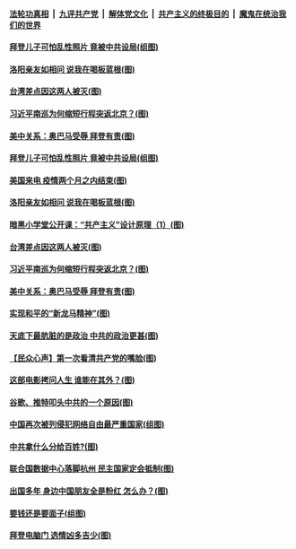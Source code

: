 ####  [法轮功真相](../../../../basic/blob/master/README.md?t=10191031) &nbsp;|&nbsp; [九评共产党](../../../../9ping.md/blob/master/README.md?t=10191031) &nbsp;|&nbsp; [解体党文化](../../../../jtdwh.md/blob/master/README.md?t=10191031)  &nbsp;|&nbsp; [共产主义的终极目的](../../../../gczydzjmd.md/blob/master/README.md?t=10191031) &nbsp;|&nbsp; [魔鬼在统治我们的世界](../../../../mgztzwmdsj.md/blob/master/README.md?t=10191031) 

#### [拜登儿子可怕乱性照片 竟被中共设局(组图)](../pages/p4/949631.md?t=10191031) 

#### [洛阳亲友如相问 说我在喝板蓝根(图)](../pages/p4/949653.md?t=10191031) 

#### [台湾差点因这两人被灭(图)](../pages/p4/949582.md?t=10191031) 


#### [习近平南巡为何缩短行程突返北京？(图)](../pages/p4/949598.md?t=10191031) 

#### [美中关系：奥巴马受辱 拜登有责(图)](../pages/p4/949581.md?t=10191031) 

#### [拜登儿子可怕乱性照片 竟被中共设局(组图)](../pages/p4/949631.md?t=10191031) 

#### [美国来电 疫情两个月之内结束(图)](../pages/p4/949656.md?t=10191031) 

#### [洛阳亲友如相问 说我在喝板蓝根(图)](../pages/p4/949653.md?t=10191031) 

#### [暗黑小学堂公开课：“共产主义”设计原理（1）(图)](../pages/p4/949650.md?t=10191031) 

#### [台湾差点因这两人被灭(图)](../pages/p4/949582.md?t=10191031) 


#### [习近平南巡为何缩短行程突返北京？(图)](../pages/p4/949598.md?t=10191031) 

#### [美中关系：奥巴马受辱 拜登有责(图)](../pages/p4/949581.md?t=10191031) 

#### [实现和平的“新龙马精神”(图)](../pages/p4/949587.md?t=10191031) 

#### [天底下最肮脏的是政治 中共的政治更甚(图)](../pages/p4/949579.md?t=10191031) 

#### [【民众心声】第一次看清共产党的嘴脸(图)](../pages/p4/949084.md?t=10191031) 

#### [这部电影拷问人生 谁能在其外？(图)](../pages/p4/949592.md?t=10191031) 

#### [谷歌、推特叩头中共的一个原因(图)](../pages/p4/949586.md?t=10191031) 

#### [中国再次被列侵犯网络自由最严重国家(组图)](../pages/p4/949480.md?t=10191031) 


#### [中共拿什么分给百姓?(图)](../pages/p4/949497.md?t=10191031) 

#### [联合国数据中心落脚杭州 民主国家定会抵制(图)](../pages/p4/949503.md?t=10191031) 

#### [出国多年 身边中国朋友全是粉红 怎么办？(图)](../pages/p4/949487.md?t=10191031) 

#### [要钱还是要面子(组图)](../pages/p4/949483.md?t=10191031) 

#### [拜登电脑门 选情凶多吉少(图)](../pages/p4/949508.md?t=10191031) 

